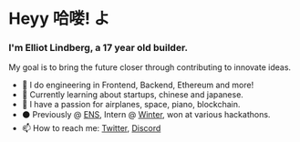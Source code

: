 # Heyy 哈喽! よ

### I'm Elliot Lindberg, a 17 year old builder.

My goal is to bring the future closer through contributing to innovate ideas.

- 👾 I do engineering in Frontend, Backend, Ethereum and more!
- 👀 Currently learning about startups, chinese and japanese.
- 🌌 I have a passion for airplanes, space, piano, blockchain.
- ⚫ Previously @ [ENS](https://ens.domains), Intern @ [Winter](https://winter.ax), won at various hackathons.
- 📫 How to reach me: [Twitter](https://twitter.com/robiot), [Discord](https://discord.gg/3Pf8Xu5Kjm)
